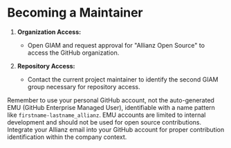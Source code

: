  
# Becoming a Maintainer 

1. **Organization Access:**
   - Open GIAM and request approval for "Allianz Open Source" to access the GitHub organization.

2. **Repository Access:**
   - Contact the current project maintainer to identify the second GIAM group necessary for repository access.

Remember to use your personal GitHub account, not the auto-generated EMU (GitHub Enterprise Managed User), identifiable with 
a name pattern like `firstname-lastname_allianz`. EMU accounts are limited to internal development and should not be used for 
open source contributions. Integrate your Allianz email into your GitHub account for proper contribution identification within 
the company context.
